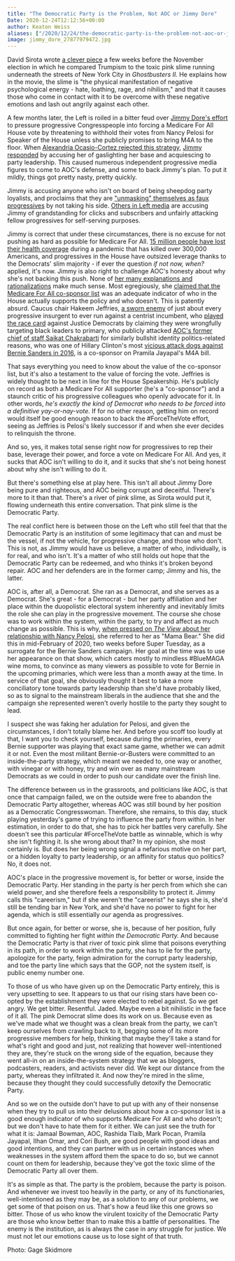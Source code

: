 ```yaml
---
title: "The Democratic Party is the Problem, Not AOC or Jimmy Dore"
Date: 2020-12-24T12:12:56+00:00
author: Keaton Weiss
aliases: ["/2020/12/24/the-democratic-party-is-the-problem-not-aoc-or-jimmy-dore"]
image: jimmy_dore_27877979472.jpg
---
```


David Sirota wrote [a clever piece](https://www.dailyposter.com/p/the-toxic-slime-will-end-us) a few weeks before the November election in which he compared Trumpism to the toxic pink slime running underneath the streets of New York City in *Ghostbusters II.* He explains how in the movie, the slime is "the physical manifestation of negative psychological energy - hate, loathing, rage, and nihilism," and that it causes those who come in contact with it to be overcome with these negative emotions and lash out angrily against each other. 

A few months later, the Left is roiled in a bitter feud over [Jimmy Dore's effort](https://www.youtube.com/watch?v=iIqw-mTX6ro) to pressure progressive Congresspeople into forcing a Medicare For All House vote by threatening to withhold their votes from Nancy Pelosi for Speaker of the House unless she publicly promises to bring M4A to the floor. When [Alexandria Ocasio-Cortez rejected this strategy](https://www.businessinsider.com/aoc-rejects-left-wing-calls-to-force-pelosi-to-hold-medicare-for-all-vote-2020-12), [Jimmy responded](https://twitter.com/jimmy_dore/status/1338165539026288640?lang=en) by accusing her of gaslighting her base and acquiescing to party leadership. This caused numerous independent progressive media figures to come to AOC's defense, and some to back Jimmy's plan. To put it mildly, things got pretty nasty, pretty quickly.

Jimmy is accusing anyone who isn't on board of being sheepdog party loyalists, and proclaims that they are ["unmasking" themselves as faux progressives](https://www.youtube.com/embed/u2J7tZ6_xiM) by not taking his side. [Others in Left media](https://www.youtube.com/watch?v=gNQpJcuaJcc) are accusing Jimmy of grandstanding for clicks and subscribers and unfairly attacking fellow progressives for self-serving purposes.

Jimmy is correct that under these circumstances, there is no excuse for not pushing as hard as possible for Medicare For All. [15 million people have lost their health coverage](https://www.clasp.org/press-room/news-clips/nearly-15-million-americans-lost-employer-based-health-insurance-here-s-how) during a pandemic that has killed over 300,000 Americans, and progressives in the House have outsized leverage thanks to the Democrats' slim majority - if ever the question *if not now, when?* applied, it's now. Jimmy is also right to challenge AOC's honesty about why she's not backing this push. None of [her many explanations and rationalizations](https://twitter.com/aoc/status/1339282754480058369?lang=en) make much sense. Most egregiously, she [claimed that the Medicare For All co-sponsor list](https://twitter.com/AOC/status/1339282754480058369) was an adequate indicator of who in the House actually supports the policy and who doesn't. This is patently absurd. Caucus chair Hakeem Jeffries, [a sworn enemy](https://twitter.com/hakeem_jeffries/status/1255467034336530434?lang=en) of just about every progressive insurgent to ever run against a centrist incumbent, who [played the race card](https://thehill.com/homenews/campaign/452701-cbc-members-accuse-aoc-linked-justice-democrats-of-targeting-black) against Justice Democrats by claiming they were wrongfully targeting black leaders to primary, who publicly attacked [AOC's former chief of staff Saikat Chakrabarti](https://www.vox.com/2019/7/13/20692925/house-democrat-aoc-progressives-twitter-pelosi-cbc) for similarly bullshit identity politics-related reasons, who was one of Hillary Clinton's most [vicious attack dogs against Bernie Sanders in 2016](https://freebeacon.com/issues/effries-bernie-sanders-functions-wholly-owned-subsidiary-national-rifle-association/), is a co-sponsor on Pramila Jayapal's M4A bill. 

That says everything you need to know about the value of the co-sponsor list, but it's also a testament to the value of forcing the vote. Jeffries is widely thought to be next in line for the House Speakership. He's publicly on record as both a Medicare For All supporter (he's a "co-sponsor") and a staunch critic of his progressive colleagues who openly advocate for it. In other words, *he's* *exactly the kind of Democrat who needs to be forced into a definitive yay-or-nay-vote.* If for no other reason, getting him on record would itself be good enough reason to back the #ForceTheVote effort, seeing as Jeffries is Pelosi's likely successor if and when she ever decides to relinquish the throne.

And so, yes, it makes total sense right now for progressives to rep their base, leverage their power, and force a vote on Medicare For All. And yes, it sucks that AOC isn't willing to do it, and it sucks that she's not being honest about why she isn't willing to do it.

But there's something else at play here. This isn't all about Jimmy Dore being pure and righteous, and AOC being corrupt and deceitful. There's more to it than that. There's a river of pink slime, as Sirota would put it, flowing underneath this entire conversation. That pink slime is the Democratic Party. 

The real conflict here is between those on the Left who still feel that that the Democratic Party is an institution of some legitimacy that can and must be the vessel, if not the vehicle, for progressive change, and those who don't. This is not, as Jimmy would have us believe, a matter of who, individually, is for real, and who isn't. It's a matter of who still holds out hope that the Democratic Party can be redeemed, and who thinks it's broken beyond repair. AOC and her defenders are in the former camp; Jimmy and his, the latter. 

AOC is, after all, a Democrat. She ran as a Democrat, and she serves as a Democrat. She's great - for a Democrat - but her party affiliation and her place within the duopolistic electoral system inherently and inevitably limits the role she can play in the progressive movement. The course she chose was to work within the system, within the party, to try and affect as much change as possible. This is why, [when pressed on *The View* about her relationship with Nancy Pelosi](https://www.nydailynews.com/news/politics/ny-ocasio-cortez-on-the-view-20200219-gcliuehkgbb77dovdjxt3j2p3i-story.html), she referred to her as "Mama Bear." She did this in mid-February of 2020, two weeks before Super Tuesday, as a surrogate for the Bernie Sanders campaign. Her goal at the time was to use her appearance on that show, which caters mostly to mindless #BlueMAGA wine moms, to convince as many viewers as possible to vote for Bernie in the upcoming primaries, which were less than a month away at the time. In service of that goal, she obviously thought it best to take a more conciliatory tone towards party leadership than she'd have probably liked, so as to signal to the mainstream liberals in the audience that she and the campaign she represented weren't overly hostile to the party they sought to lead.

I suspect she was faking her adulation for Pelosi, and given the circumstances, I don't totally blame her. And before you scoff too loudly at that, I want you to check yourself, because during the primaries, every Bernie supporter was playing that exact same game, whether we can admit it or not. Even the most militant Bernie-or-Busters were committed to an inside-the-party strategy, which meant we needed to, one way or another, with vinegar or with honey, try and win over as many mainstream Democrats as we could in order to push our candidate over the finish line.

The difference between us in the grassroots, and politicians like AOC, is that once that campaign failed, we on the outside were free to abandon the Democratic Party altogether, whereas AOC was still bound by her position as a Democratic Congresswoman. Therefore, she remains, to this day, stuck playing yesterday's game of trying to influence the party from within. In her estimation, in order to do that, she has to pick her battles very carefully. She doesn't see this particular #ForceTheVote battle as winnable, which is why she isn't fighting it. Is she wrong about that? In my opinion, she most certainly is. But does her being wrong signal a nefarious motive on her part, or a hidden loyalty to party leadership, or an affinity for status quo politics? No, it does not.

AOC's place in the progressive movement is, for better or worse, inside the Democratic Party. Her standing in the party is her perch from which she can wield power, and she therefore feels a responsibility to protect it. Jimmy calls this "careerism," but if she weren't the "careerist" he says she is, she'd still be tending bar in New York, and she'd have no power to fight for her agenda, which is still essentially *our* agenda as progressives. 

But once again, for better or worse, she is, because of her position, fully committed to fighting her fight *within the Democratic Party.* And because the Democratic Party is that river of toxic pink slime that poisons everything in its path, in order to work within the party, she has to lie for the party, apologize for the party, feign admiration for the corrupt party leadership, and toe the party line which says that the GOP, not the system itself, is public enemy number one. 

To those of us who have given up on the Democratic Party entirely, this is very upsetting to see. It appears to us that our rising stars have been co-opted by the establishment they were elected to rebel against. So we get angry. We get bitter. Resentful. Jaded. Maybe even a bit nihilistic in the face of it all. The pink Democrat slime does its work on us. Because even as we've made what we thought was a clean break from the party, we can't keep ourselves from crawling back to it, begging some of its more progressive members for help, thinking that maybe they'll take a stand for what's right and good and just, not realizing that however well-intentioned they are, they're stuck on the wrong side of the equation, because they went all-in on an inside-the-system strategy that we as bloggers, podcasters, readers, and activists never did. We kept our distance from the party, whereas they infiltrated it. And now they're mired in the slime, because they thought they could successfully detoxify the Democratic Party.

And so we on the outside don't have to put up with any of their nonsense when they try to pull us into their delusions about how a co-sponsor list is a good enough indicator of who supports Medicare For All and who doesn't; but we don't have to hate them for it either. We can just see the truth for what it is: Jamaal Bowman, AOC, Rashida Tlaib, Mark Pocan, Pramila Jayapal, Ilhan Omar, and Cori Bush, are good people with good ideas and good intentions, and they can partner with us in certain instances when weaknesses in the system afford them the space to do so, but we cannot count on them for leadership, because they've got the toxic slime of the Democratic Party all over them. 

It's as simple as that. The party is the problem, because the party is poison. And whenever we invest too heavily in the party, or any of its functionaries, well-intentioned as they may be, as a solution to any of our problems, we get some of that poison on us. That's how a feud like this one grows so bitter. Those of us who know the virulent toxicity of the Democratic Party are those who know better than to make this a battle of personalities. The enemy is the institution, as is always the case in any struggle for justice. We must not let our emotions cause us to lose sight of that truth.

Photo: Gage Skidmore
